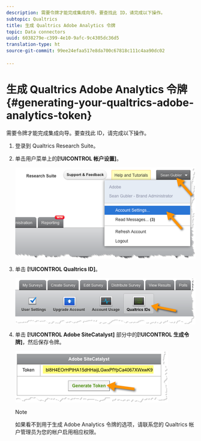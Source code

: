 ```yaml
---
description: 需要令牌才能完成集成向导。要查找此 ID，请完成以下操作。
subtopic: Qualtrics
title: 生成 Qualtrics Adobe Analytics 令牌
topic: Data connectors
uuid: 6038279e-c399-4e10-9afc-9c4305dc36d5
translation-type: ht
source-git-commit: 99ee24efaa517e8da700c67818c111c4aa90dc02

---
```



# 生成 Qualtrics Adobe Analytics 令牌{#generating-your-qualtrics-adobe-analytics-token}

需要令牌才能完成集成向导。要查找此 ID，请完成以下操作。

1. 登录到 Qualtrics Research Suite。
1. 单击用户菜单上的&#x200B;**[!UICONTROL 帐户设置]**。

   ![](assets/qualtrics-token-1.png)

1. 单击 **[!UICONTROL Qualtrics ID]**。

   ![](assets/qualtrics-token-2.png)

1. 单击 **[!UICONTROL Adobe SiteCatalyst]** 部分中的&#x200B;**[!UICONTROL 生成令牌]**，然后保存令牌。

   ![](assets/qualtrics-token-3.png)

   >[!NOTE]
   >
   >如果看不到用于生成 Adobe Analytics 令牌的选项，请联系您的 Qualtrics 帐户管理员为您的帐户启用相应权限。


